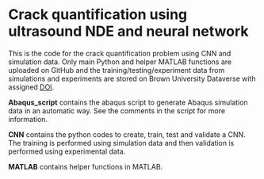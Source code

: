 # Crack quantification using ultrasound NDE and neural network

This is the code for the crack quantification problem using CNN and simulation data. Only main Python and helper MATLAB functions are uploaded on GitHub and the training/testing/experiment data from simulations and experiments are stored on Brown University Dataverse with assigned [DOI](https://doi.org/10.7910/DVN/MY6IUS).

**Abaqus_script** contains the abaqus script to generate Abaqus simulation data in an automatic way. See the comments in the script for more information.

**CNN** contains the python codes to create, train, test and validate a CNN. The training is performed using simulation data and then validation is performed using experimental data.

**MATLAB** contains helper functions in MATLAB.
